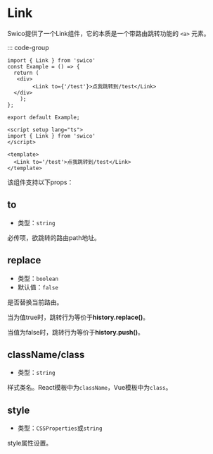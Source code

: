 # Link

Swico提供了一个Link组件，它的本质是一个带路由跳转功能的 `<a>` 元素。

::: code-group

```tsx [react]
import { Link } from 'swico'
const Example = () => {
  return (
   <div>
        <Link to={'/test'}>点我跳转到/test</Link>
  </div>
    );
};

export default Example;
```


```vue [vue]
<script setup lang="ts">
import { Link } from 'swico'
</script>

<template>
  <Link to='/test'>点我跳转到/test</Link>
</template>

```


该组件支持以下props：
## to

- 类型：`string`

必传项，欲跳转的路由path地址。

## replace

- 类型：`boolean`
- 默认值：`false`

是否替换当前路由。

当为值true时，跳转行为等价于**history.replace()**。

当值为false时，跳转行为等价于**history.push()**。
## className/class

- 类型：`string`

样式类名。React模板中为`className`，Vue模板中为`class`。

## style

- 类型：`CSSProperties`或`string`

style属性设置。

